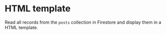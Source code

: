 # HTML template

Read all records from the `posts` collection in Firestore and display 
them in a HTML template. 